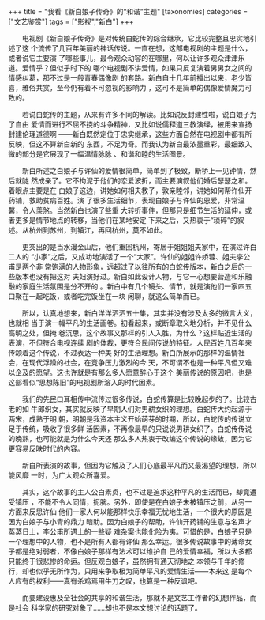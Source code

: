 +++
title = "我看《新白娘子传奇》的“和谐”主题"
[taxonomies]
categories = ["文艺鉴赏"]
tags = ["影视","新白"]
+++
<!-- # 我看《新白娘子传奇》的“和谐”主题 -->
<!--LINK: 2006-11-11 23:22:07 http://lymslive.blog.163.com/blog/static/84291752006101111227631/ -->

　　电视剧《新白娘子传奇》是对传统白蛇传的综合继承，它比较完整且忠实地引述了这
个流传了几百年美丽的神话传说。一直在想，这部电视剧的主题是什么，或者说它主要演
了哪些事儿，最令观众动容的在哪里，何以让许多观众津津乐道。爱情乎？但似乎时下的
哪个电视剧不讲爱情，如果只反复演着男男女之间的情感纠葛，那不过是一般青春偶像剧
的套路。新白自十几年前播出以来，老少皆喜，雅俗共赏，至今仍有着不可忽视的影响力
，这可不是简单的偶像爱情魔力可致的。

　　若说白蛇传的主题，从来有许多不同的解读。比如说反封建性啦，说白娘子为了自由
爱情而进行不屈不挠的斗争精神，又比如说儒释道三教演绎，被用来宣扬封建伦理道德啊
——新白既然定位于忠实继承，这些方面自然在电视剧中都有所反映，但这不算新白新的
东西，不足为奇。而我认为新白最浓墨重彩，最细致入微的部分是它展现了一幅温情脉脉
、和谐和睦的生活图景。
<!-- more -->

　　新白所述之白娘子与许仙的爱情很简单，简单到了极致，断桥上一见钟情，然后就陡
然成亲了。它不拘泥于他们的恋爱波折，而主要演叙他们婚后瑟瑟之和。着眼点主要是在
白娘子这边，讲她如何相夫教子，敦亲睦邻，讲她如何帮许仙开药铺，救助贫病百姓。演
了很多生活细节，表现白娘子与许仙的恩爱，非常温馨，令人羡煞。当然新白也演了些重
大转折事件，但那只是细节生活的延伸，或者更多是情节地点的转移，当他们在某地安定
下来之后，又热衷于“琐碎”的叙述。从杭州到苏州，到镇江，再回杭州，莫不如此。

　　更突出的是当水漫金山后，他们重回杭州，寄居于姐姐姐夫家中，在演过许白二人的
“小家”之后，又成功地演活了一个“大家”。许仙的姐姐许娇蓉、姐夫李公甫是两个非
常饱满的人物形象，远超过了以往所有的白蛇传版本，新白之后的一些版本也没有把这对
夫妇演好过。新白如此设计人物，与它一心想要营造和乐融融的家庭生活氛围是分不开的
。新白中有几个镜头、情节，就是演他们一家四五口聚在一起吃饭，或者吃完饭坐在一块
闲聊，就这么简单而已。

　　所以，认真地想来，新白洋洋洒洒五十集，其实并没有涉及太多的微言大义，也就相
当于演一幅平凡的生活画卷。初看起来，或断章取义地分析，并不见什么高明之处，但掩
卷沉思，这个故事又那样的引人入胜，为什么？这样贴近生活的表演，不但符合电视连续
剧的体裁，更符合民间传说的特征。人民百姓几百年来传颂着这个传说，不过表达一种美
好的生活理想。新白所展示的那样的温情社会，在现代浮躁的社会，在竞争压力激烈的今
天，不可谓不也是一种平凡但又难以企及的愿望。这也许就是有那么多人愿意醉心于这个
美丽传说的原因吧，也是这部看似“思想陈旧”的电视剧所溶入的时代因素。

　　我们的先民口耳相传中流传过很多传说，白蛇传算是比较晚起步的了。比较古老的如
牛郎织女，其实就反映了早期人们对男耕女织的理想。白蛇传大约起源于两宋，成熟于明
朝，明朝是我资本主义开始萌芽的时期，所以，白蛇传的传说立足于传统，吸收了很多鲜
活因素，不再像最早的只说说男耕女织了。白蛇传传说的晚熟，也可能就是为什么今天还
那么多人热衷于改编这个传说的缘故，因为它更容易反映时代的内容。

　　新白所表演的故事，但因为它触及了人们心底最平凡而又最渴望的理想，所以能风靡
一时，为广大观众所喜爱。

　　其实，这个故事的主人公白素贞，也不过是追求这种平凡的生活而已，却竟遭受镇压
，不能不令人同情，扼腕。另外，即使是在白娘子未被镇压之前，从另一方面来反思许仙
他们一家人何以能那样快乐幸福无忧地生活，一个很大的原因是因为白娘子与小青的鼎力
暗助。因为白娘子的帮助，许仙开药铺的生意与名声才蒸蒸日上，李公甫所遇上的一些疑
难杂案也能化险为夷。可惜的是，白娘子只是一个理想中的人物，也不是所有人都有许仙
那么幸运。很多传说故事中的薄命女子都是绝对弱者，不像白娘子那样有法术可以维护自
己的爱情幸福，所以大多都只能终于很悲惨的命运。但反观白娘子，虽然拥有通天彻地之
本领与千年的修行，却也似乎无所作为，只用来争取极为简单平凡的爱情生活——本来这
是每个人应有的权利——真有杀鸡焉用牛刀之叹，也算是一种反讽吧。

　　而要建设惠及全社会的共享的和谐生活，那就不是文艺工作者的幻想作品，而是社会
科学家的研究对象了……却也不是本文想讨论的话题了。

